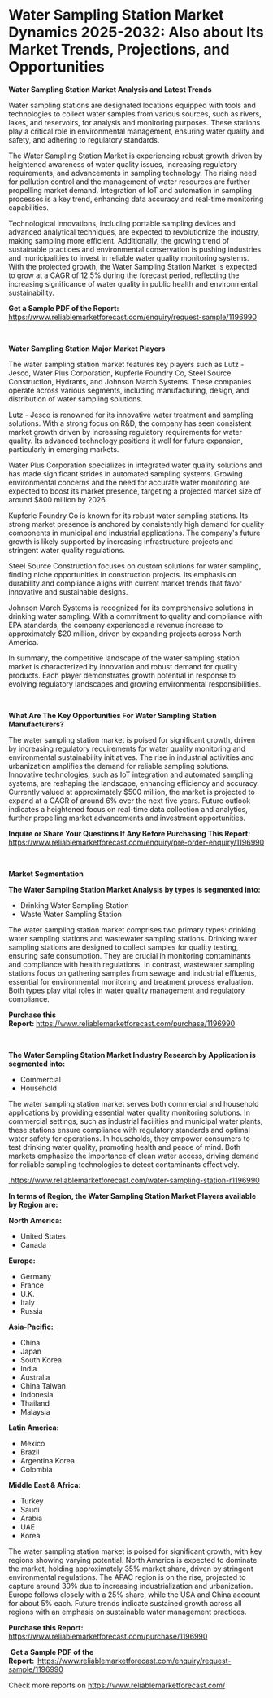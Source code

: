 <p><h1>Water Sampling Station Market Dynamics 2025-2032: Also about Its Market Trends, Projections, and Opportunities</h1></p><p><strong>Water Sampling Station Market Analysis and Latest Trends</strong></p>
<p><p>Water sampling stations are designated locations equipped with tools and technologies to collect water samples from various sources, such as rivers, lakes, and reservoirs, for analysis and monitoring purposes. These stations play a critical role in environmental management, ensuring water quality and safety, and adhering to regulatory standards.</p><p>The Water Sampling Station Market is experiencing robust growth driven by heightened awareness of water quality issues, increasing regulatory requirements, and advancements in sampling technology. The rising need for pollution control and the management of water resources are further propelling market demand. Integration of IoT and automation in sampling processes is a key trend, enhancing data accuracy and real-time monitoring capabilities.</p><p>Technological innovations, including portable sampling devices and advanced analytical techniques, are expected to revolutionize the industry, making sampling more efficient. Additionally, the growing trend of sustainable practices and environmental conservation is pushing industries and municipalities to invest in reliable water quality monitoring systems. With the projected growth, the Water Sampling Station Market is expected to grow at a CAGR of 12.5% during the forecast period, reflecting the increasing significance of water quality in public health and environmental sustainability.</p></p>
<p><strong>Get a Sample PDF of the Report:&nbsp;</strong> <a href="https://www.reliablemarketforecast.com/enquiry/request-sample/1196990?utm_campaign=2450&utm_medium=2&utm_source=Github&utm_content=ia&utm_term=10042025&utm_id=water-sampling-station">https://www.reliablemarketforecast.com/enquiry/request-sample/1196990</a></p>
<p>&nbsp;</p>
<p><strong>Water Sampling Station Major Market Players</strong></p>
<p><p>The water sampling station market features key players such as Lutz - Jesco, Water Plus Corporation, Kupferle Foundry Co, Steel Source Construction, Hydrants, and Johnson March Systems. These companies operate across various segments, including manufacturing, design, and distribution of water sampling solutions.</p><p>Lutz - Jesco is renowned for its innovative water treatment and sampling solutions. With a strong focus on R&D, the company has seen consistent market growth driven by increasing regulatory requirements for water quality. Its advanced technology positions it well for future expansion, particularly in emerging markets.</p><p>Water Plus Corporation specializes in integrated water quality solutions and has made significant strides in automated sampling systems. Growing environmental concerns and the need for accurate water monitoring are expected to boost its market presence, targeting a projected market size of around $800 million by 2026.</p><p>Kupferle Foundry Co is known for its robust water sampling stations. Its strong market presence is anchored by consistently high demand for quality components in municipal and industrial applications. The company's future growth is likely supported by increasing infrastructure projects and stringent water quality regulations.</p><p>Steel Source Construction focuses on custom solutions for water sampling, finding niche opportunities in construction projects. Its emphasis on durability and compliance aligns with current market trends that favor innovative and sustainable designs. </p><p>Johnson March Systems is recognized for its comprehensive solutions in drinking water sampling. With a commitment to quality and compliance with EPA standards, the company experienced a revenue increase to approximately $20 million, driven by expanding projects across North America.</p><p>In summary, the competitive landscape of the water sampling station market is characterized by innovation and robust demand for quality products. Each player demonstrates growth potential in response to evolving regulatory landscapes and growing environmental responsibilities.</p></p>
<p>&nbsp;</p>
<p><strong>What Are The Key Opportunities For Water Sampling Station Manufacturers?</strong></p>
<p><p>The water sampling station market is poised for significant growth, driven by increasing regulatory requirements for water quality monitoring and environmental sustainability initiatives. The rise in industrial activities and urbanization amplifies the demand for reliable sampling solutions. Innovative technologies, such as IoT integration and automated sampling systems, are reshaping the landscape, enhancing efficiency and accuracy. Currently valued at approximately $500 million, the market is projected to expand at a CAGR of around 6% over the next five years. Future outlook indicates a heightened focus on real-time data collection and analytics, further propelling market advancements and investment opportunities.</p></p>
<p><strong>Inquire or Share Your Questions If Any Before Purchasing This Report:</strong> <a href="https://www.reliablemarketforecast.com/enquiry/pre-order-enquiry/1196990?utm_campaign=2450&utm_medium=2&utm_source=Github&utm_content=ia&utm_term=10042025&utm_id=water-sampling-station">https://www.reliablemarketforecast.com/enquiry/pre-order-enquiry/1196990</a></p>
<p>&nbsp;</p>
<p><strong>Market Segmentation</strong></p>
<p><strong>The Water Sampling Station Market Analysis by types is segmented into:</strong></p>
<p><ul><li>Drinking Water Sampling Station</li><li>Waste Water Sampling Station</li></ul></p>
<p><p>The water sampling station market comprises two primary types: drinking water sampling stations and wastewater sampling stations. Drinking water sampling stations are designed to collect samples for quality testing, ensuring safe consumption. They are crucial in monitoring contaminants and compliance with health regulations. In contrast, wastewater sampling stations focus on gathering samples from sewage and industrial effluents, essential for environmental monitoring and treatment process evaluation. Both types play vital roles in water quality management and regulatory compliance.</p></p>
<p><strong>Purchase this Report:&nbsp;</strong><a href="https://www.reliablemarketforecast.com/purchase/1196990?utm_campaign=2450&utm_medium=2&utm_source=Github&utm_content=ia&utm_term=10042025&utm_id=water-sampling-station">https://www.reliablemarketforecast.com/purchase/1196990</a></p>
<p>&nbsp;</p>
<p><strong>The Water Sampling Station Market Industry Research by Application is segmented into:</strong></p>
<p><ul><li>Commercial</li><li>Household</li></ul></p>
<p><p>The water sampling station market serves both commercial and household applications by providing essential water quality monitoring solutions. In commercial settings, such as industrial facilities and municipal water plants, these stations ensure compliance with regulatory standards and optimal water safety for operations. In households, they empower consumers to test drinking water quality, promoting health and peace of mind. Both markets emphasize the importance of clean water access, driving demand for reliable sampling technologies to detect contaminants effectively.</p></p>
<p><a href="https://www.reliablemarketforecast.com/water-sampling-station-r1196990?utm_campaign=2450&utm_medium=2&utm_source=Github&utm_content=ia&utm_term=10042025&utm_id=water-sampling-station">&nbsp;https://www.reliablemarketforecast.com/water-sampling-station-r1196990</a></p>
<p><strong>In terms of Region, the Water Sampling Station Market Players available by Region are:</strong></p>
<p>
    <p> <strong> North America: </strong>
        <ul>
            <li>United States</li>
            <li>Canada</li>
        </ul>
        </p> 
    <p> <strong> Europe: </strong>
        <ul>
            <li>Germany</li>
            <li>France</li>
            <li>U.K.</li>
            <li>Italy</li>
            <li>Russia</li>
        </ul>
        </p> 
    <p> <strong> Asia-Pacific: </strong>
        <ul>
            <li>China</li>
            <li>Japan</li>
            <li>South Korea</li>
            <li>India</li>
            <li>Australia</li>
            <li>China Taiwan</li>
            <li>Indonesia</li>
            <li>Thailand</li>
            <li>Malaysia</li>
        </ul>
        </p> 
    <p> <strong> Latin America: </strong>
        <ul>
            <li>Mexico</li>
            <li>Brazil</li>
            <li>Argentina Korea</li>
            <li>Colombia</li>
        </ul>
        </p> 
    <p> <strong> Middle East & Africa: </strong>
        <ul>
            <li>Turkey</li>
            <li>Saudi</li>
            <li>Arabia</li>
            <li>UAE</li>
            <li>Korea</li>
        </ul>
    </p>
    </p>
<p><p>The water sampling station market is poised for significant growth, with key regions showing varying potential. North America is expected to dominate the market, holding approximately 35% market share, driven by stringent environmental regulations. The APAC region is on the rise, projected to capture around 30% due to increasing industrialization and urbanization. Europe follows closely with a 25% share, while the USA and China account for about 5% each. Future trends indicate sustained growth across all regions with an emphasis on sustainable water management practices.</p></p>
<p><strong>Purchase this Report: </strong><a href="https://www.reliablemarketforecast.com/purchase/1196990?utm_campaign=2450&utm_medium=2&utm_source=Github&utm_content=ia&utm_term=10042025&utm_id=water-sampling-station">https://www.reliablemarketforecast.com/purchase/1196990</a></p>
<p>&nbsp;<strong>Get a Sample PDF of the Report:&nbsp;&nbsp;</strong><a href="https://www.reliablemarketforecast.com/enquiry/request-sample/1196990?utm_campaign=2450&utm_medium=2&utm_source=Github&utm_content=ia&utm_term=10042025&utm_id=water-sampling-station">https://www.reliablemarketforecast.com/enquiry/request-sample/1196990</a></p>
<p><strong></strong></p>
<p>Check more reports on <a href="https://www.reliablemarketforecast.com/?utm_campaign=2450&utm_medium=2&utm_source=Github&utm_content=ia&utm_term=10042025&utm_id=water-sampling-station">https://www.reliablemarketforecast.com/</a></p>